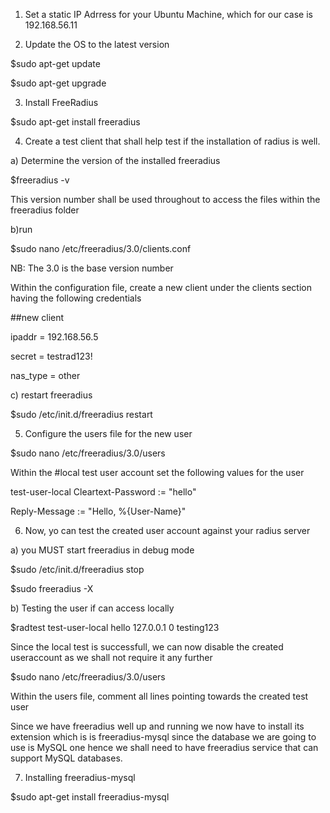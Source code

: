 1. Set a static IP Adrress for your Ubuntu Machine, which for our case is 192.168.56.11

2. Update the OS to the latest version

$sudo apt-get update

$sudo apt-get upgrade

3. Install FreeRadius

$sudo apt-get install freeradius

4. Create a test client that shall help test if the installation of radius is well.

  a) Determine the version of the installed freeradius
  
  $freeradius -v
  
  This version number shall be used throughout to access the files within the freeradius folder

b)run

$sudo nano /etc/freeradius/3.0/clients.conf

NB: The 3.0 is the base version number

Within the configuration file, create a new client under the clients section having the following credentials

##new client

ipaddr	= 192.168.56.5

secret	= testrad123!

nas_type = other

c) restart freeradius

$sudo /etc/init.d/freeradius restart

5. Configure the users file for the new user

$sudo nano /etc/freeradius/3.0/users

Within the #local test user account set the following values for the user

test-user-local Cleartext-Password := "hello"

Reply-Message := "Hello, %{User-Name}"

6. Now, yo can test the created user account against your radius server

a) you MUST start freeradius in debug mode

$sudo /etc/init.d/freeradius stop

$sudo freeradius -X

b) Testing the user if can access locally

$radtest test-user-local hello 127.0.0.1 0 testing123

Since the local test is successfull, we can now disable the created useraccount as we shall not require it any further

$sudo nano /etc/freeradius/3.0/users

Within the users file, comment all lines pointing towards the created test user

Since we have freeradius well up and running we now have to install its extension which is is freeradius-mysql since the database we are going to use is MySQL one hence we shall need to have freeradius service that can support MySQL databases.

7. Installing freeradius-mysql

$sudo apt-get install freeradius-mysql


